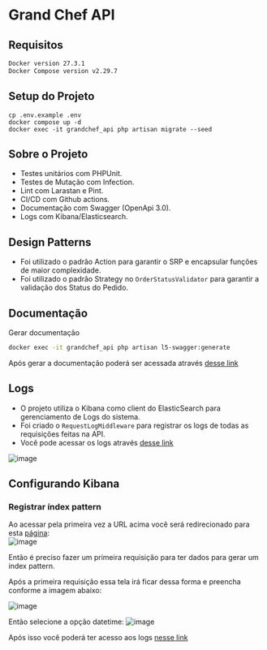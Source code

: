 # Grand Chef API

## Requisitos
```sh
Docker version 27.3.1 
Docker Compose version v2.29.7
```

## Setup do Projeto
```
cp .env.example .env
docker compose up -d
docker exec -it grandchef_api php artisan migrate --seed
```

## Sobre o Projeto
- Testes unitários com PHPUnit.
- Testes de Mutação com Infection.
- Lint com Larastan e Pint.
- CI/CD com Github actions.
- Documentação com Swagger (OpenApi 3.0).
- Logs com Kibana/Elasticsearch.

## Design Patterns
- Foi utilizado o padrão Action para garantir o SRP e encapsular funções de maior complexidade.
- Foi utilizado o padrão Strategy no `OrderStatusValidator` para garantir a validação dos Status do Pedido.

## Documentação
Gerar documentação
```sh
docker exec -it grandchef_api php artisan l5-swagger:generate
```
Após gerar a documentação poderá ser acessada através [desse link](http://172.175.10.1/api/documentation)

## Logs

- O projeto utiliza o Kibana como client do ElasticSearch para gerenciamento de Logs do sistema.
- Foi criado o `RequestLogMiddleware` para registrar os logs de todas as requisições feitas na API.
- Você pode acessar os logs através [desse link](http://localhost:5601/app/kibana#/discover)

![image](https://github.com/user-attachments/assets/67d32413-87e4-4324-bf7d-11e6820d9cbe)

## Configurando Kibana
### Registrar índex pattern

Ao acessar pela primeira vez a URL acima você será redirecionado para esta [página](http://localhost:5601/app/kibana#/management/kibana/index_patterns): <br>
![image](https://github.com/user-attachments/assets/eafe0d57-1af1-4743-843a-ad5e21808d43)

Então é preciso fazer um primeira requisição para ter dados para gerar um index pattern. <br>

Após a primeira requisição essa tela irá ficar dessa forma e preencha conforme a imagem abaixo: 

![image](https://github.com/user-attachments/assets/9366e09a-7c3a-4cc1-a33e-81d2380e1271)

Então selecione a opção datetime: 
![image](https://github.com/user-attachments/assets/20f7fcad-95b5-4893-8915-9b3a36d35208)

Após isso você poderá ter acesso aos logs [nesse link](http://localhost:5601/app/kibana#/discover) 

